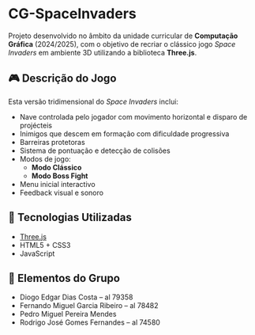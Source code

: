 # CG-SpaceInvaders

Projeto desenvolvido no âmbito da unidade curricular de **Computação Gráfica** (2024/2025), com o objetivo de recriar o clássico jogo *Space Invaders* em ambiente 3D utilizando a biblioteca **Three.js**.

## 🎮 Descrição do Jogo

Esta versão tridimensional do *Space Invaders* inclui:
- Nave controlada pelo jogador com movimento horizontal e disparo de projécteis
- Inimigos que descem em formação com dificuldade progressiva
- Barreiras protetoras
- Sistema de pontuação e detecção de colisões
- Modos de jogo:
  - **Modo Clássico**
  - **Modo Boss Fight**
- Menu inicial interactivo
- Feedback visual e sonoro

## 🧱 Tecnologias Utilizadas

- [Three.js](https://threejs.org/)
- HTML5 + CSS3
- JavaScript

## 👥 Elementos do Grupo

- Diogo Edgar Dias Costa – al 79358  
- Fernando Miguel Garcia Ribeiro – al 78482  
- Pedro Miguel Pereira Mendes  
- Rodrigo José Gomes Fernandes – al 74580  
